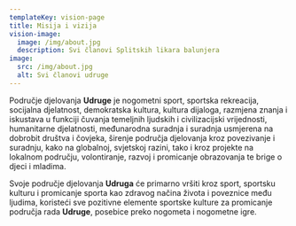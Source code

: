 ```yaml
---
templateKey: vision-page
title: Misija i vizija
vision-image:
  image: /img/about.jpg
  description: Svi članovi Splitskih likara balunjera
image:
  src: /img/about.jpg
  alt: Svi članovi udruge
---
```

Područje djelovanja **Udruge** je nogometni sport, sportska rekreacija,
socijalna djelatnost, demokratska kultura, kultura dijaloga, razmjena znanja i
iskustava u funkciji čuvanja temeljnih ljudskih i civilizacijski vrijednosti,
humanitarne djelatnosti, međunarodna suradnja i suradnja usmjerena na dobrobit
društva i čovjeka, širenje područja djelovanja kroz povezivanje i suradnju,
kako na globalnoj, svjetskoj razini, tako i kroz projekte na lokalnom
području, volontiranje, razvoj i promicanje obrazovanja te brige o djeci i
mladima. 

Svoje područje djelovanja **Udruga** će primarno vršiti kroz sport, sportsku
kulturu i promicanje sporta kao zdravog načina života i poveznice među
ljudima, koristeći sve pozitivne elemente sportske kulture za promicanje
područja rada **Udruge**, posebice preko nogometa i nogometne igre.